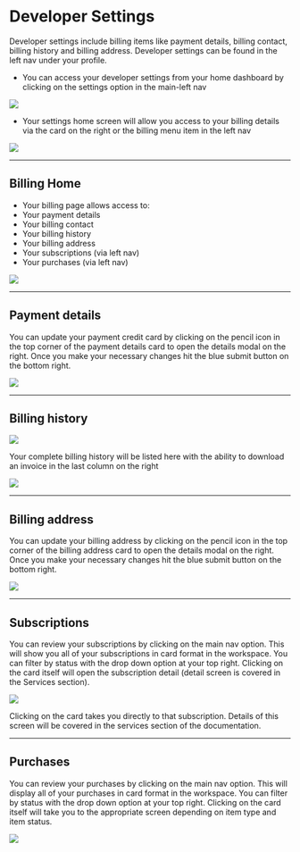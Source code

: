 # Developer Settings

Developer settings include billing items like payment details, billing contact, billing history and billing address. Developer settings can be found in the left nav under your profile.


- You can access your developer settings from your home dashboard by clicking on the settings option in the main-left nav

<a href="2-settings-lg.jpg" target="_blank"><img src="2-settings.jpg"   style="margin: auto; display: block"></a>



- Your settings home screen will allow you access to your billing details via the card on the right or the billing menu item in the left nav

<a href="2-settings-billing-access-lg.jpg" target="_blank"><img src="2-settings-billing-access.jpg"   style="margin: auto; display: block"></a>


---
## Billing Home

- Your billing page allows access to:
- Your payment details
- Your billing contact
- Your billing history
- Your billing address
- Your subscriptions (via left nav)
- Your purchases (via left nav)

<a href="2-settings-billing-home-lg.jpg" target="_blank"><img src="2-settings-billing-home.jpg"   style="margin: auto; display: block"></a>

---

## Payment details

You can update your payment credit card by clicking on the pencil icon in the top corner of the payment details card to open the details modal on the right. Once you make your necessary changes hit the blue submit button on the bottom right.

<a href="2-settings-billing-payment-details-lg.jpg" target="_blank"><img src="2-settings-billing-payment-details.jpg"   style="margin: auto; display: block"></a>

---

## Billing history


<a href="2-settings-billing-history-access-lg.jpg" target="_blank"><img src="2-settings-billing-history-access.jpg"   style="margin: auto; display: block"></a>


Your complete billing history will be listed here with the ability to download an invoice in the last column on the right

<a href="2-settings-billing-history-lg.jpg" target="_blank"><img src="2-settings-billing-history.jpg"   style="margin: auto; display: block"></a>

---

## Billing address

You can update your billing address by clicking on the pencil icon in the top corner of the billing address card to open the details modal on the right. Once you make your necessary changes hit the blue submit button on the bottom right.

<a href="2-settings-billing-address-lg.jpg" target="_blank"><img src="2-settings-billing-address.jpg"   style="margin: auto; display: block"></a>

---

## Subscriptions

You can review your subscriptions by clicking on the main nav option. This will show you all of your subscriptions in card format in the workspace. You can filter by status with the drop down option at your top right. Clicking on the card itself will open the subscription detail (detail screen is covered in the Services section).

<a href="2-settings-billing-subscriptions-lg.jpg" target="_blank"><img src="2-settings-billing-subscriptions.jpg"   style="margin: auto; display: block"></a>


Clicking on the card takes you directly to that subscription. Details of this screen will be covered in the services section of the documentation.

---

## Purchases

You can review your purchases by clicking on the main nav option. This will display all of your purchases in card format in the workspace. You can filter by status with the drop down option at your top right. Clicking on the card itself will take you to the appropriate screen depending on item type and item status.

<a href="2-settings-billing-purchases-lg.jpg" target="_blank"><img src="2-settings-billing-purchases.jpg"   style="margin: auto; display: block"></a>
